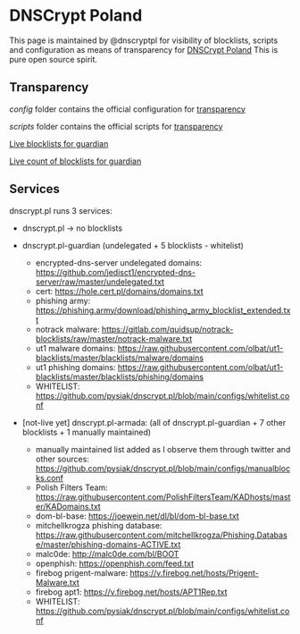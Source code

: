 # DNSCrypt Poland
This page is maintained by @dnscryptpl for visibility of blocklists, scripts and configuration as means of transparency for [DNSCrypt Poland](https://dnscrypt.pl)
This is pure open source spirit.

## Transparency
*config* folder contains the official configuration for [transparency](https://dnscrypt.pl/transparency/ "Transparency page of DNSCrypt Poland")

*scripts* folder contains the official scripts for [transparency](https://dnscrypt.pl/transparency/ "Transparency page of DNSCrypt Poland")

[Live blocklists for guardian](https://poz1.dnscrypt.pl/guardian.txt)

[Live count of blocklists for guardian](https://poz1.dnscrypt.pl/guardian_count.txt)

## Services
dnscrypt.pl runs 3 services:
* dnscrypt.pl -> no blocklists
* dnscrypt.pl-guardian (undelegated + 5 blocklists - whitelist)
  * encrypted-dns-server undelegated domains: https://github.com/jedisct1/encrypted-dns-server/raw/master/undelegated.txt
  * cert: https://hole.cert.pl/domains/domains.txt
  * phishing army: https://phishing.army/download/phishing_army_blocklist_extended.txt
  * notrack malware: https://gitlab.com/quidsup/notrack-blocklists/raw/master/notrack-malware.txt
  * ut1 malware domains: https://raw.githubusercontent.com/olbat/ut1-blacklists/master/blacklists/malware/domains
  * ut1 phishing domains: https://raw.githubusercontent.com/olbat/ut1-blacklists/master/blacklists/phishing/domains
  * WHITELIST: https://github.com/pysiak/dnscrypt.pl/blob/main/configs/whitelist.conf
  
* [not-live yet] dnscrypt.pl-armada: (all of dnscrypt.pl-guardian + 7 other blocklists + 1 manually maintained)
  * manually maintained list added as I observe them through twitter and other sources: https://github.com/pysiak/dnscrypt.pl/blob/main/configs/manualblocks.conf
  * Polish Filters Team: https://raw.githubusercontent.com/PolishFiltersTeam/KADhosts/master/KADomains.txt
  * dom-bl-base: https://joewein.net/dl/bl/dom-bl-base.txt
  * mitchellkrogza phishing database: https://raw.githubusercontent.com/mitchellkrogza/Phishing.Database/master/phishing-domains-ACTIVE.txt
  * malc0de: http://malc0de.com/bl/BOOT
  * openphish: https://openphish.com/feed.txt
  * firebog prigent-malware: https://v.firebog.net/hosts/Prigent-Malware.txt
  * firebog apt1: https://v.firebog.net/hosts/APT1Rep.txt
  * WHITELIST: https://github.com/pysiak/dnscrypt.pl/blob/main/configs/whitelist.conf
